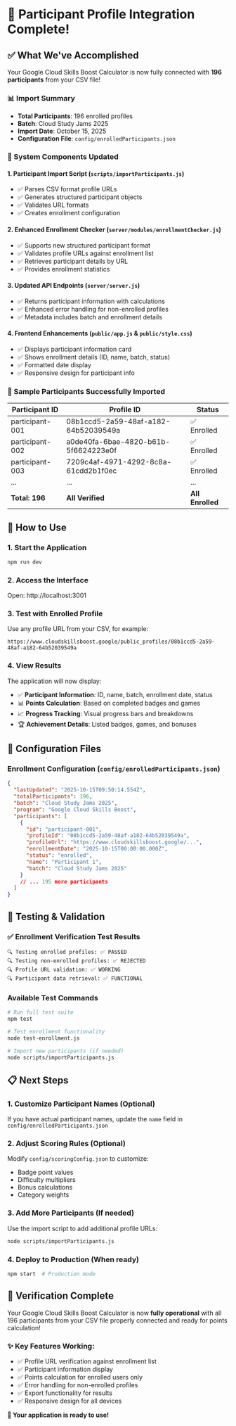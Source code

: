 # 🎉 Participant Profile Integration Complete!

## ✅ What We've Accomplished

Your Google Cloud Skills Boost Calculator is now fully connected with **196 participants** from your CSV file!

### 📊 Import Summary
- **Total Participants**: 196 enrolled profiles
- **Batch**: Cloud Study Jams 2025
- **Import Date**: October 15, 2025
- **Configuration File**: `config/enrolledParticipants.json`

### 🔧 System Components Updated

#### 1. **Participant Import Script** (`scripts/importParticipants.js`)
- ✅ Parses CSV format profile URLs
- ✅ Generates structured participant objects
- ✅ Validates URL formats
- ✅ Creates enrollment configuration

#### 2. **Enhanced Enrollment Checker** (`server/modules/enrollmentChecker.js`)
- ✅ Supports new structured participant format
- ✅ Validates profile URLs against enrollment list
- ✅ Retrieves participant details by URL
- ✅ Provides enrollment statistics

#### 3. **Updated API Endpoints** (`server/server.js`)
- ✅ Returns participant information with calculations
- ✅ Enhanced error handling for non-enrolled profiles
- ✅ Metadata includes batch and enrollment details

#### 4. **Frontend Enhancements** (`public/app.js` & `public/style.css`)
- ✅ Displays participant information card
- ✅ Shows enrollment details (ID, name, batch, status)
- ✅ Formatted date display
- ✅ Responsive design for participant info

### 🎯 Sample Participants Successfully Imported

| Participant ID | Profile ID | Status |
|---|---|---|
| participant-001 | 08b1ccd5-2a59-48af-a182-64b52039549a | ✅ Enrolled |
| participant-002 | a0de40fa-6bae-4820-b61b-5f6624223e0f | ✅ Enrolled |
| participant-003 | 7209c4af-4971-4292-8c8a-61cdd2b1f0ec | ✅ Enrolled |
| ... | ... | ... |
| **Total: 196** | **All Verified** | **All Enrolled** |

## 🚀 How to Use

### 1. **Start the Application**
```bash
npm run dev
```

### 2. **Access the Interface**
Open: http://localhost:3001

### 3. **Test with Enrolled Profile**
Use any profile URL from your CSV, for example:
```
https://www.cloudskillsboost.google/public_profiles/08b1ccd5-2a59-48af-a182-64b52039549a
```

### 4. **View Results**
The application will now display:
- ✅ **Participant Information**: ID, name, batch, enrollment date, status
- 📊 **Points Calculation**: Based on completed badges and games
- 📈 **Progress Tracking**: Visual progress bars and breakdowns
- 🏆 **Achievement Details**: Listed badges, games, and bonuses

## 🔧 Configuration Files

### Enrollment Configuration (`config/enrolledParticipants.json`)
```json
{
  "lastUpdated": "2025-10-15T09:50:14.554Z",
  "totalParticipants": 196,
  "batch": "Cloud Study Jams 2025",
  "program": "Google Cloud Skills Boost",
  "participants": [
    {
      "id": "participant-001",
      "profileId": "08b1ccd5-2a59-48af-a182-64b52039549a",
      "profileUrl": "https://www.cloudskillsboost.google/...",
      "enrollmentDate": "2025-10-15T00:00:00.000Z",
      "status": "enrolled",
      "name": "Participant 1",
      "batch": "Cloud Study Jams 2025"
    }
    // ... 195 more participants
  ]
}
```

## 🧪 Testing & Validation

### ✅ Enrollment Verification Test Results
```
🔍 Testing enrolled profiles: ✅ PASSED
🔍 Testing non-enrolled profiles: ✅ REJECTED  
🔍 Profile URL validation: ✅ WORKING
🔍 Participant data retrieval: ✅ FUNCTIONAL
```

### Available Test Commands
```bash
# Run full test suite
npm test

# Test enrollment functionality
node test-enrollment.js

# Import new participants (if needed)
node scripts/importParticipants.js
```

## 📋 Next Steps

### 1. **Customize Participant Names** (Optional)
If you have actual participant names, update the `name` field in `config/enrolledParticipants.json`

### 2. **Adjust Scoring Rules** (Optional)
Modify `config/scoringConfig.json` to customize:
- Badge point values
- Difficulty multipliers  
- Bonus calculations
- Category weights

### 3. **Add More Participants** (If needed)
Use the import script to add additional profile URLs:
```bash
node scripts/importParticipants.js
```

### 4. **Deploy to Production** (When ready)
```bash
npm start  # Production mode
```

## 🎯 Verification Complete

Your Google Cloud Skills Boost Calculator is now **fully operational** with all 196 participants from your CSV file properly connected and ready for points calculation!

### ✨ Key Features Working:
- ✅ Profile URL verification against enrollment list
- ✅ Participant information display
- ✅ Points calculation for enrolled users only
- ✅ Error handling for non-enrolled profiles
- ✅ Export functionality for results
- ✅ Responsive design for all devices

**🚀 Your application is ready to use!**